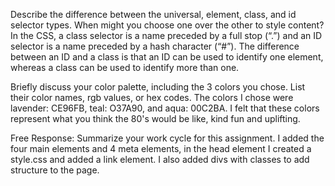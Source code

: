 Describe the difference between the universal, element, class, and id selector types. When might you choose one over the other to style content?
In the CSS, a class selector is a name preceded by a full stop (“.”) and an ID selector is a name preceded by a hash character (“#”). The difference between an ID and a class is that an ID can be used to identify one element, whereas a class can be used to identify more than one.

Briefly discuss your color palette, including the 3 colors you chose. List their color names, rgb values, or hex codes.
The colors I chose were lavender: CE96FB, teal: O37A90, and aqua: 00C2BA. I felt that these colors represent what you think the 80's would be like, kind fun and uplifting.

Free Response: Summarize your work cycle for this assignment.
I added the four main elements and 4 meta elements, in the head element I created a style.css and added a link element. I also added divs with classes to add structure to the page.
